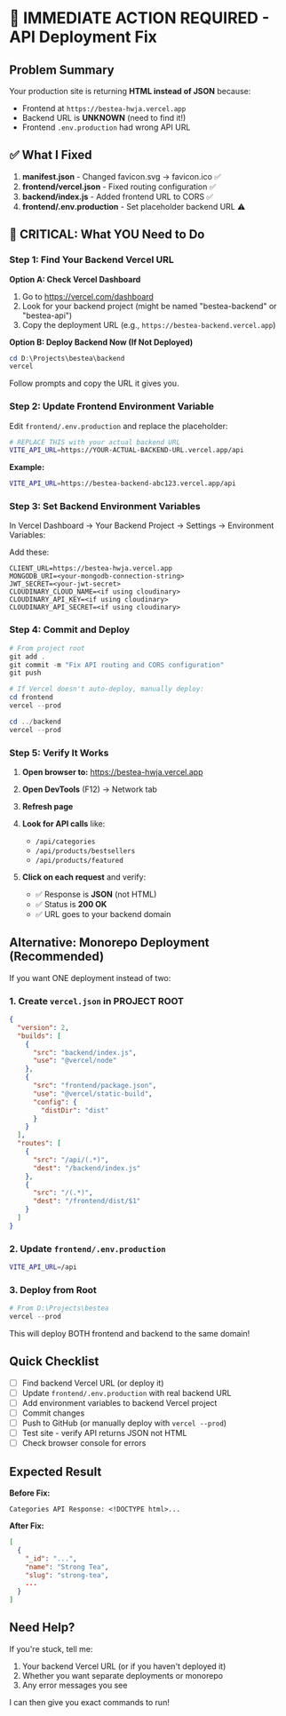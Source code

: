 # 🚨 IMMEDIATE ACTION REQUIRED - API Deployment Fix

## Problem Summary
Your production site is returning **HTML instead of JSON** because:
- Frontend at `https://bestea-hwja.vercel.app` 
- Backend URL is **UNKNOWN** (need to find it!)
- Frontend `.env.production` had wrong API URL

## ✅ What I Fixed

1. **manifest.json** - Changed favicon.svg → favicon.ico ✅
2. **frontend/vercel.json** - Fixed routing configuration ✅
3. **backend/index.js** - Added frontend URL to CORS ✅
4. **frontend/.env.production** - Set placeholder backend URL ⚠️

## 🔴 CRITICAL: What YOU Need to Do

### Step 1: Find Your Backend Vercel URL

**Option A: Check Vercel Dashboard**
1. Go to https://vercel.com/dashboard
2. Look for your backend project (might be named "bestea-backend" or "bestea-api")
3. Copy the deployment URL (e.g., `https://bestea-backend.vercel.app`)

**Option B: Deploy Backend Now (If Not Deployed)**
```powershell
cd D:\Projects\bestea\backend
vercel
```
Follow prompts and copy the URL it gives you.

### Step 2: Update Frontend Environment Variable

Edit `frontend/.env.production` and replace the placeholder:

```bash
# REPLACE THIS with your actual backend URL
VITE_API_URL=https://YOUR-ACTUAL-BACKEND-URL.vercel.app/api
```

**Example:**
```bash
VITE_API_URL=https://bestea-backend-abc123.vercel.app/api
```

### Step 3: Set Backend Environment Variables

In Vercel Dashboard → Your Backend Project → Settings → Environment Variables:

Add these:
```
CLIENT_URL=https://bestea-hwja.vercel.app
MONGODB_URI=<your-mongodb-connection-string>
JWT_SECRET=<your-jwt-secret>
CLOUDINARY_CLOUD_NAME=<if using cloudinary>
CLOUDINARY_API_KEY=<if using cloudinary>
CLOUDINARY_API_SECRET=<if using cloudinary>
```

### Step 4: Commit and Deploy

```powershell
# From project root
git add .
git commit -m "Fix API routing and CORS configuration"
git push

# If Vercel doesn't auto-deploy, manually deploy:
cd frontend
vercel --prod

cd ../backend  
vercel --prod
```

### Step 5: Verify It Works

1. **Open browser to:** https://bestea-hwja.vercel.app
2. **Open DevTools** (F12) → Network tab
3. **Refresh page**
4. **Look for API calls** like:
   - `/api/categories`
   - `/api/products/bestsellers`
   - `/api/products/featured`

5. **Click on each request** and verify:
   - ✅ Response is **JSON** (not HTML)
   - ✅ Status is **200 OK**
   - ✅ URL goes to your backend domain

## Alternative: Monorepo Deployment (Recommended)

If you want ONE deployment instead of two:

### 1. Create `vercel.json` in PROJECT ROOT

```json
{
  "version": 2,
  "builds": [
    {
      "src": "backend/index.js",
      "use": "@vercel/node"
    },
    {
      "src": "frontend/package.json",
      "use": "@vercel/static-build",
      "config": {
        "distDir": "dist"
      }
    }
  ],
  "routes": [
    {
      "src": "/api/(.*)",
      "dest": "/backend/index.js"
    },
    {
      "src": "/(.*)",
      "dest": "/frontend/dist/$1"
    }
  ]
}
```

### 2. Update `frontend/.env.production`

```bash
VITE_API_URL=/api
```

### 3. Deploy from Root

```powershell
# From D:\Projects\bestea
vercel --prod
```

This will deploy BOTH frontend and backend to the same domain!

## Quick Checklist

- [ ] Find backend Vercel URL (or deploy it)
- [ ] Update `frontend/.env.production` with real backend URL  
- [ ] Add environment variables to backend Vercel project
- [ ] Commit changes
- [ ] Push to GitHub (or manually deploy with `vercel --prod`)
- [ ] Test site - verify API returns JSON not HTML
- [ ] Check browser console for errors

## Expected Result

**Before Fix:**
```
Categories API Response: <!DOCTYPE html>...
```

**After Fix:**
```json
[
  {
    "_id": "...",
    "name": "Strong Tea",
    "slug": "strong-tea",
    ...
  }
]
```

## Need Help?

If you're stuck, tell me:
1. Your backend Vercel URL (or if you haven't deployed it)
2. Whether you want separate deployments or monorepo
3. Any error messages you see

I can then give you exact commands to run!
